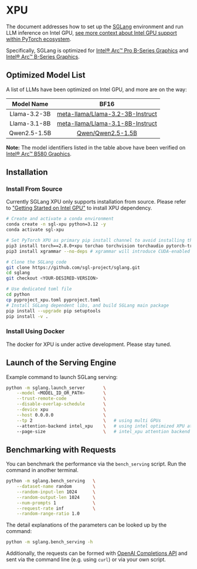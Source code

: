 # XPU

The document addresses how to set up the [SGLang](https://github.com/sgl-project/sglang) environment and run LLM inference on Intel GPU, [see more context about Intel GPU support within PyTorch ecosystem](https://docs.pytorch.org/docs/stable/notes/get_start_xpu.html).

Specifically, SGLang is optimized for [Intel® Arc™ Pro B-Series Graphics](https://www.intel.com/content/www/us/en/ark/products/series/242616/intel-arc-pro-b-series-graphics.html) and [
Intel® Arc™ B-Series Graphics](https://www.intel.com/content/www/us/en/ark/products/series/240391/intel-arc-b-series-graphics.html).

## Optimized Model List

A list of LLMs have been optimized on Intel GPU, and more are on the way:

| Model Name | BF16 |
|:---:|:---:|
| Llama-3.2-3B | [meta-llama/Llama-3.2-3B-Instruct](https://huggingface.co/meta-llama/Llama-3.2-3B-Instruct) |
| Llama-3.1-8B | [meta-llama/Llama-3.1-8B-Instruct](https://huggingface.co/meta-llama/Llama-3.1-8B-Instruct) |
| Qwen2.5-1.5B |   [Qwen/Qwen2.5-1.5B](https://huggingface.co/Qwen/Qwen2.5-1.5B) |

**Note:** The model identifiers listed in the table above
have been verified on [Intel® Arc™ B580 Graphics](https://www.intel.com/content/www/us/en/products/sku/241598/intel-arc-b580-graphics/specifications.html).

## Installation

### Install From Source

Currently SGLang XPU only supports installation from source. Please refer to ["Getting Started on Intel GPU"](https://docs.pytorch.org/docs/stable/notes/get_start_xpu.html) to install XPU dependency.

```bash
# Create and activate a conda environment
conda create -n sgl-xpu python=3.12 -y
conda activate sgl-xpu

# Set PyTorch XPU as primary pip install channel to avoid installing the larger CUDA-enabled version and prevent potential runtime issues.
pip3 install torch==2.8.0+xpu torchao torchvision torchaudio pytorch-triton-xpu==3.4.0 --index-url https://download.pytorch.org/whl/xpu
pip3 install xgrammar --no-deps # xgrammar will introduce CUDA-enabled triton which might conflict with XPU

# Clone the SGLang code
git clone https://github.com/sgl-project/sglang.git
cd sglang
git checkout <YOUR-DESIRED-VERSION>

# Use dedicated toml file
cd python
cp pyproject_xpu.toml pyproject.toml
# Install SGLang dependent libs, and build SGLang main package
pip install --upgrade pip setuptools
pip install -v .
```

### Install Using Docker

The docker for XPU is under active development. Please stay tuned.

## Launch of the Serving Engine

Example command to launch SGLang serving:

```bash
python -m sglang.launch_server       \
    --model <MODEL_ID_OR_PATH>       \
    --trust-remote-code              \
    --disable-overlap-schedule       \
    --device xpu                     \
    --host 0.0.0.0                   \
    --tp 2                           \   # using multi GPUs
    --attention-backend intel_xpu    \   # using intel optimized XPU attention backend
    --page-size                      \   # intel_xpu attention backend supports [32, 64, 128]
```

## Benchmarking with Requests

You can benchmark the performance via the `bench_serving` script.
Run the command in another terminal.

```bash
python -m sglang.bench_serving   \
    --dataset-name random        \
    --random-input-len 1024      \
    --random-output-len 1024     \
    --num-prompts 1              \
    --request-rate inf           \
    --random-range-ratio 1.0
```

The detail explanations of the parameters can be looked up by the command:

```bash
python -m sglang.bench_serving -h
```

Additionally, the requests can be formed with
[OpenAI Completions API](https://docs.sglang.ai/basic_usage/openai_api_completions.html)
and sent via the command line (e.g. using `curl`) or via your own script.
